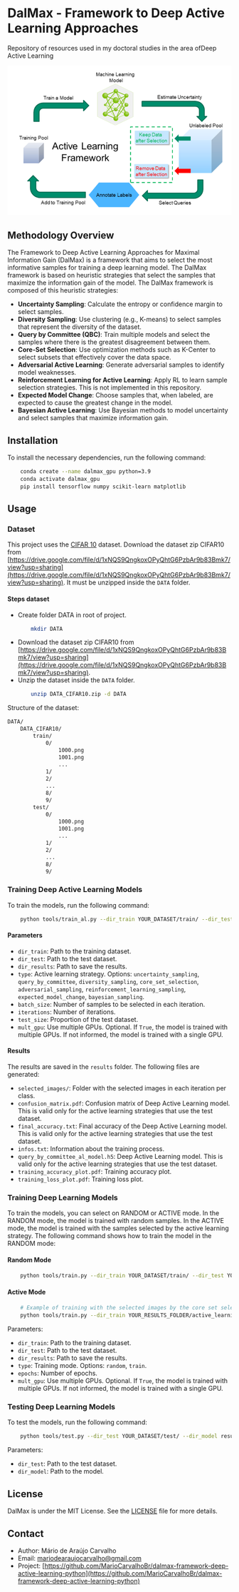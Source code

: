 # DalMax - Framework to Deep Active Learning Approaches
Repository of resources used in my doctoral studies in the area of ​​Deep Active Learning

![Deep Active Learning Framework](assets/active-learning-framework.png)

## Methodology Overview
The Framework to Deep Active Learning Approaches for Maximal Information Gain (DalMax) is a framework that aims to select the most informative samples for training a deep learning model. The DalMax framework is based on heuristic strategies that select the samples that maximize the information gain of the model. The DalMax framework is composed of this heuristic strategies:
- **Uncertainty Sampling**: Calculate the entropy or confidence margin to select samples.
- **Diversity Sampling**: Use clustering (e.g., K-means) to select samples that represent the diversity of the dataset.
- **Query by Committee (QBC)**: Train multiple models and select the samples where there is the greatest disagreement between them.
- **Core-Set Selection**: Use optimization methods such as K-Center to select subsets that effectively cover the data space.
- **Adversarial Active Learning**: Generate adversarial samples to identify model weaknesses.
- **Reinforcement Learning for Active Learning**: Apply RL to learn sample selection strategies. This is not implemented in this repository.
- **Expected Model Change**: Choose samples that, when labeled, are expected to cause the greatest change in the model.
- **Bayesian Active Learning**: Use Bayesian methods to model uncertainty and select samples that maximize information gain.

## Installation
To install the necessary dependencies, run the following command:

```bash
    conda create --name dalmax_gpu python=3.9
    conda activate dalmax_gpu
    pip install tensorflow numpy scikit-learn matplotlib
```

## Usage

### Dataset
This project uses the [CIFAR 10](https://www.cs.toronto.edu/~kriz/cifar.html) dataset. 
Download the dataset zip CIFAR10 from [https://drive.google.com/file/d/1xNQS9QngkoxOPyQhtG6PzbAr9b83Bmk7/view?usp=sharing](https://drive.google.com/file/d/1xNQS9QngkoxOPyQhtG6PzbAr9b83Bmk7/view?usp=sharing). It must be unzipped inside the `DATA` folder.

#### Steps dataset
 - Create folder DATA in root of project.
    ```bash
        mkdir DATA
    ```
 - Download the dataset zip CIFAR10 from [https://drive.google.com/file/d/1xNQS9QngkoxOPyQhtG6PzbAr9b83Bmk7/view?usp=sharing](https://drive.google.com/file/d/1xNQS9QngkoxOPyQhtG6PzbAr9b83Bmk7/view?usp=sharing).
 - Unzip the dataset inside the `DATA` folder.
    ```bash
        unzip DATA_CIFAR10.zip -d DATA
    ```

Structure of the dataset:
```
DATA/
    DATA_CIFAR10/
        train/
            0/
                1000.png
                1001.png
                ...
            1/
            2/
            ...
            8/
            9/
        test/
            0/
                1000.png
                1001.png
                ...
            1/
            2/
            ...
            8/
            9/
```

### Training Deep Active Learning Models
To train the models, run the following command:
```bash
    python tools/train_al.py --dir_train YOUR_DATASET/train/ --dir_test YOUR_DATASET/test/ --dir_results results/ --type uncertainty_sampling --batch_size 10 --iterations 5 --test_size 0.9 --mult_gpu True
```
#### Parameters
- `dir_train`: Path to the training dataset.
- `dir_test`: Path to the test dataset.
- `dir_results`: Path to save the results.
- `type`: Active learning strategy. Options: `uncertainty_sampling`, `query_by_committee`, `diversity_sampling`, `core_set_selection`, `adversarial_sampling`, `reinforcement_learning_sampling`, `expected_model_change`, `bayesian_sampling`.
- `batch_size`: Number of samples to be selected in each iteration.
- `iterations`: Number of iterations.
- `test_size`: Proportion of the test dataset.
- `mult_gpu`: Use multiple GPUs. Optional. If `True`, the model is trained with multiple GPUs. If not informed, the model is trained with a single GPU.

#### Results
The results are saved in the `results` folder. The following files are generated:

- `selected_images/`: Folder with the selected images in each iteration per class.
- `confusion_matrix.pdf`: Confusion matrix of Deep Active Learning model. This is valid only for the active learning strategies that use the test dataset.
- `final_accuracy.txt`: Final accuracy of the Deep Active Learning model. This is valid only for the active learning strategies that use the test dataset.
- `infos.txt`: Information about the training process.
- `query_by_committee_al_model.h5`: Deep Active Learning model. This is valid only for the active learning strategies that use the test dataset.
- `training_accuracy_plot.pdf`: Training accuracy plot.
- `training_loss_plot.pdf`: Training loss plot.

### Training Deep Learning Models
To train the models, you can select on RANDOM or ACTIVE mode. In the RANDOM mode, the model is trained with random samples. In the ACTIVE mode, the model is trained with the samples selected by the active learning strategy. The following command shows how to train the model in the RANDOM mode:

#### Random Mode
```bash
    python tools/train.py --dir_train YOUR_DATASET/train/ --dir_test YOUR_DATASET/test/ --dir_results results/ --type random --epochs 10 --mult_gpu True
```

#### Active Mode
```bash
    # Example of training with the selected images by the core set selection strategy
    python tools/train.py --dir_train YOUR_RESULTS_FOLDER/active_learning/core_set_selection/selected_images/ --dir_test YOUR_DATASET/test/ --dir_results results/ --type train --epochs 10 --mult_gpu True
```

Parameters:
- `dir_train`: Path to the training dataset.
- `dir_test`: Path to the test dataset.
- `dir_results`: Path to save the results.
- `type`: Training mode. Options: `random`, `train`.
- `epochs`: Number of epochs.
- `mult_gpu`: Use multiple GPUs. Optional. If `True`, the model is trained with multiple GPUs. If not informed, the model is trained with a single GPU.


### Testing Deep Learning Models
To test the models, run the following command:
```bash
    python tools/test.py --dir_test YOUR_DATASET/test/ --dir_model results/YOUR_model.h5
```
Parameters:
- `dir_test`: Path to the test dataset.
- `dir_model`: Path to the model.
  
## License

DalMax is under the MIT License. See the [LICENSE](LICENSE) file for more details.

## Contact

- Author: Mário de Araújo Carvalho
- Email: mariodearaujocarvalho@gmail.com
- Project: [https://github.com/MarioCarvalhoBr/dalmax-framework-deep-active-learning-python](https://github.com/MarioCarvalhoBr/dalmax-framework-deep-active-learning-python)
